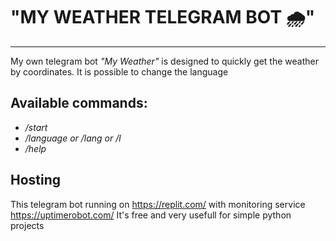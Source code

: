 # **"MY WEATHER TELEGRAM BOT** 🌧" 
***************************
My own telegram bot *"My Weather"* is designed to quickly get the weather by coordinates.
It is possible to change the language

## Available commands:
- */start*
- */language or /lang or /l*
- */help*


## Hosting

This telegram bot running on <https://replit.com/> with monitoring service <https://uptimerobot.com/> It's free and very usefull for simple python projects
